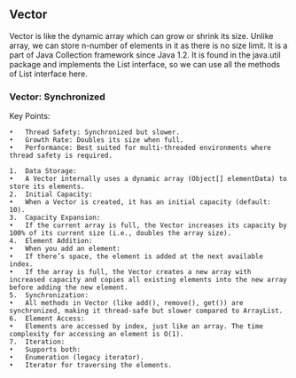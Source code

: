 ## Vector 

Vector is like the dynamic array which can grow or shrink its size. Unlike array, we can store n-number of elements in it as there is no size limit. It is a part of Java Collection framework since Java 1.2. It is found in the java.util package and implements the List interface, so we can use all the methods of List interface here.

### Vector: Synchronized

Key Points:

	•	Thread Safety: Synchronized but slower.
	•	Growth Rate: Doubles its size when full.
	•	Performance: Best suited for multi-threaded environments where thread safety is required.

 	1.	Data Storage:
	•	A Vector internally uses a dynamic array (Object[] elementData) to store its elements.
	2.	Initial Capacity:
	•	When a Vector is created, it has an initial capacity (default: 10).
	3.	Capacity Expansion:
	•	If the current array is full, the Vector increases its capacity by 100% of its current size (i.e., doubles the array size).
	4.	Element Addition:
	•	When you add an element:
	•	If there’s space, the element is added at the next available index.
	•	If the array is full, the Vector creates a new array with increased capacity and copies all existing elements into the new array before adding the new element.
	5.	Synchronization:
	•	All methods in Vector (like add(), remove(), get()) are synchronized, making it thread-safe but slower compared to ArrayList.
	6.	Element Access:
	•	Elements are accessed by index, just like an array. The time complexity for accessing an element is O(1).
	7.	Iteration:
	•	Supports both:
	•	Enumeration (legacy iterator).
	•	Iterator for traversing the elements.
